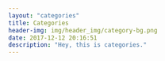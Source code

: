 ```yaml
---
layout: "categories"
title: Categories
header-img: img/header_img/category-bg.png
date: 2017-12-12 20:16:51
description: "Hey, this is categories."
---
```

